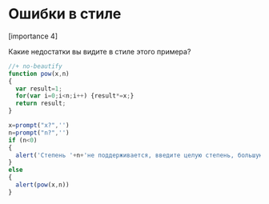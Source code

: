 # Ошибки в стиле

[importance 4]

Какие недостатки вы видите в стиле этого примера?

```js
//+ no-beautify
function pow(x,n) 
{
  var result=1;  
  for(var i=0;i<n;i++) {result*=x;}       
  return result;
}

x=prompt("x?",'')
n=prompt("n?",'')
if (n<0) 
{
  alert('Степень '+n+'не поддерживается, введите целую степень, большую 0');
} 
else 
{
  alert(pow(x,n))
}
```

